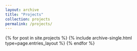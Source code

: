 ```yaml
---
layout: archive
title: "Projects"
collection: projects
permalink: /projects/
---
```


<div class="entries-{{ page.entries_layout | default: 'list' }}">
  {% for post in site.projects %}
    {% include archive-single.html type=page.entries_layout %}
  {% endfor %}
</div>